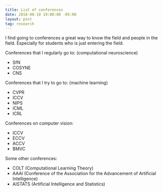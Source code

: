 ```yaml
---
title: List of conferences
date: 2018-08-10 19:00:00 -05:00
layout: post
tag: research
---
```


I find going to conferences a great way to know the field and people in the field. Especially for students who is just entering the field.

Conferences that I regularly go to: (computational neuroscience)
* SfN
* COSYNE
* CNS

Conferences that I try to go to: (machine learning)
* CVPR
* ICCV
* NIPS
* ICML
* ICRL

Conferences on computer vision:
* ICCV
* ECCV
* ACCV
* BMVC

Some other conferences:
* COLT (Computational Learning Theory)
* AAAI (Conference of the Association for the Advancement of Artificial Intelligence)
* AISTATS (Artificial Intelligence and Statistics)
